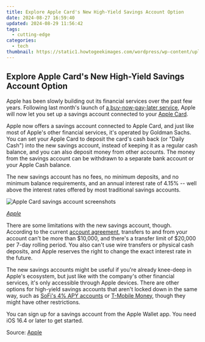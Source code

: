 ```yaml
---
title: Explore Apple Card's New High-Yield Savings Account Option
date: 2024-08-27 16:59:40
updated: 2024-08-29 11:56:42
tags:
  - cutting-edge
categories:
  - tech
thumbnail: https://static1.howtogeekimages.com/wordpress/wp-content/uploads/2023/04/52778132638_66a4c11240_o.jpg
---
```


## Explore Apple Card's New High-Yield Savings Account Option

Apple has been slowly building out its financial services over the past few years. Following last month's launch of [a buy-now-pay-later service](https://extra-tips.techidaily.com/avoiding-common-pitfalls-in-your-search-for-spectacular-pexels-photos/), Apple will now let you set up a savings account connected to your [Apple Card](https://youtube-help.techidaily.com/2024-approved-unlock-your-earning-potential-maximizing-youtube-revenue-on-mobile/).

 Apple now offers a savings account connected to Apple Card, and just like most of Apple's other financial services, it's operated by Goldman Sachs. You can set your Apple Card to deposit the card's cash back (or "Daily Cash") into the new savings account, instead of keeping it as a regular cash balance, and you can also deposit money from other accounts. The money from the savings account can be withdrawn to a separate bank account or your Apple Cash balance.

 The new savings account has no fees, no minimum deposits, and no minimum balance requirements, and an annual interest rate of 4.15% -- well above the interest rates offered by most traditional savings accounts.

![Apple Card savings account screenshots](https://static1.howtogeekimages.com/wordpress/wp-content/uploads/2023/04/Apple-Card-Savings-account.jpg) 

_[Apple](https://www.apple.com/newsroom/2023/04/apple-cards-new-high-yield-savings-account-is-now-available-offering-a-4-point-15-percent-apy/)_

 There are some limitations with the new savings account, though. According to the current [account agreement](https://www.goldmansachs.com/terms-and-conditions/Deposits-Account-Agreement.pdf), transfers to and from your account can't be more than $10,000, and there's a transfer limit of $20,000 per 7-day rolling period. You also can't use wire transfers or physical cash deposits, and Apple reserves the right to change the exact interest rate in the future.

 The new savings accounts might be useful if you're already knee-deep in Apple's ecosystem, but just like with the company's other financial services, it's only accessible through Apple devices. There are other options for high-yield savings accounts that aren't locked down in the same way, such as [SoFi's 4% APY accounts](https://www.sofi.com/banking/savings-account/) or [T-Mobile Money](https://www.t-mobilemoney.com/en/home.html), though they might have other restrictions.

 You can sign up for a savings account from the Apple Wallet app. You need iOS 16.4 or later to get started.

 Source: [Apple](https://www.apple.com/newsroom/2023/04/apple-cards-new-high-yield-savings-account-is-now-available-offering-a-4-point-15-percent-apy/)

<ins class="adsbygoogle"
     style="display:block"
     data-ad-format="autorelaxed"
     data-ad-client="ca-pub-7571918770474297"
     data-ad-slot="1223367746"></ins>



<ins class="adsbygoogle"
     style="display:block"
     data-ad-client="ca-pub-7571918770474297"
     data-ad-slot="8358498916"
     data-ad-format="auto"
     data-full-width-responsive="true"></ins>
